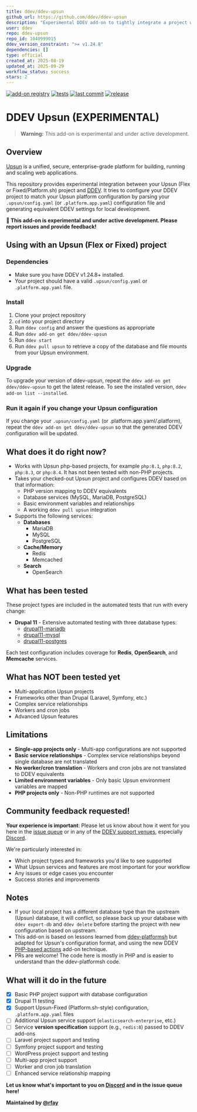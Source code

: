 ```yaml
---
title: ddev/ddev-upsun
github_url: https://github.com/ddev/ddev-upsun
description: "Experimental DDEV add-on to tightly integrate a project with an upstream Upsun site"
user: ddev
repo: ddev-upsun
repo_id: 1040999015
ddev_version_constraint: ">= v1.24.8"
dependencies: []
type: official
created_at: 2025-08-19
updated_at: 2025-09-29
workflow_status: success
stars: 2
---
```


[![add-on registry](https://img.shields.io/badge/DDEV-Add--on_Registry-blue)](https://addons.ddev.com)
[![tests](https://github.com/ddev/ddev-upsun/actions/workflows/tests.yml/badge.svg?branch=main)](https://github.com/ddev/ddev-upsun/actions/workflows/tests.yml?query=branch%3Amain)
[![last commit](https://img.shields.io/github/last-commit/ddev/ddev-upsun)](https://github.com/ddev/ddev-upsun/commits)
[![release](https://img.shields.io/github/v/release/ddev/ddev-upsun)](https://github.com/ddev/ddev-upsun/releases/latest)

# DDEV Upsun (EXPERIMENTAL)

> **Warning:** This add-on is experimental and under active development.
## Overview

[Upsun](https://upsun.com/) is a unified, secure, enterprise-grade platform for building, running and scaling web applications.

This repository provides experimental integration between your Upsun (Flex or Fixed/Platform.sh) project and [DDEV](https://ddev.com). It tries to  configure your DDEV project to match your Upsun platform configuration by parsing your `.upsun/config.yaml` (or `.platform.app.yaml`) configuration file and generating equivalent DDEV settings for local development.

**🚨 This add-on is experimental and under active development. Please report issues and provide feedback!**

## Using with an Upsun (Flex or Fixed) project

### Dependencies

* Make sure you have DDEV v1.24.8+ installed.
* Your project should have a valid `.upsun/config.yaml` or `.platform.app.yaml` file.

### Install
1. Clone your project repository
2. `cd` into your project directory
3. Run `ddev config` and answer the questions as appropriate
4. Run `ddev add-on get ddev/ddev-upsun`
5. Run `ddev start`
6. Run `ddev pull upsun` to retrieve a copy of the database and file mounts from your Upsun environment.

### Upgrade

To upgrade your version of ddev-upsun, repeat the `ddev add-on get ddev/ddev-upsun` to get the latest release. To see the installed version, `ddev add-on list --installed`.

### Run it again if you change your Upsun configuration

If you change your `.upsun/config.yaml` (or .platform.app.yaml/.platform), repeat the `ddev add-on get ddev/ddev-upsun` so that the generated DDEV configuration will be updated.

## What does it do right now?

* Works with Upsun php-based projects, for example `php:8.1`, `php:8.2`, `php:8.3`, or `php:8.4`. It has not been tested with non-PHP projects.
* Takes your checked-out Upsun project and configures DDEV based on that information:
    * PHP version mapping to DDEV equivalents
    * Database services (MySQL, MariaDB, PostgreSQL)
    * Basic environment variables and relationships
    * A working `ddev pull upsun` integration
* Supports the following services:
    * **Databases**
      * MariaDB
      * MySQL
      * PostgreSQL
    * **Cache/Memory**
      * Redis
      * Memcached
    * **Search**
      * OpenSearch

## What has been tested

These project types are included in the automated tests that run with every change:

* **Drupal 11** - Extensive automated testing with three database types:
  * [drupal11-mariadb](https://github.com/ddev/ddev-upsun/blob/main/tests/testdata/drupal11-mariadb/)
  * [drupal11-mysql](https://github.com/ddev/ddev-upsun/blob/main/tests/testdata/drupal11-mysql/)
  * [drupal11-postgres](https://github.com/ddev/ddev-upsun/blob/main/tests/testdata/drupal11-postgres/)

Each test configuration includes coverage for **Redis**, **OpenSearch**, and **Memcache** services.

## What has NOT been tested yet

* Multi-application Upsun projects
* Frameworks other than Drupal (Laravel, Symfony, etc.)
* Complex service relationships
* Workers and cron jobs
* Advanced Upsun features

## Limitations

* **Single-app projects only** - Multi-app configurations are not supported
* **Basic service relationships** - Complex service relationships beyond single database are not translated
* **No worker/cron translation** - Workers and cron jobs are not translated to DDEV equivalents
* **Limited environment variables** - Only basic Upsun environment variables are mapped
* **PHP projects only** - Non-PHP runtimes are not supported

## Community feedback requested!

**Your experience is important**: Please let us know about how it went for you here in the [issue queue](https://github.com/ddev/ddev-upsun/issues) or in any of the [DDEV support venues](https://ddev.readthedocs.io/en/stable/users/support/), especially [Discord](https://discord.gg/5wjP76mBJD).

We're particularly interested in:

* Which project types and frameworks you'd like to see supported
* What Upsun services and features are most important for your workflow
* Any issues or edge cases you encounter
* Success stories and improvements

## Notes

* If your local project has a different database type than the upstream (Upsun) database, it will conflict, so please back up your database with `ddev export-db` and `ddev delete` before starting the project with new configuration based on upstream.
* This add-on is based on lessons learned from [ddev-platformsh](https://github.com/ddev/ddev-platformsh) but adapted for Upsun's configuration format, and using the new DDEV [PHP-based actions](https://docs.ddev.com/en/stable/users/extend/creating-add-ons/#action-types-bash-vs-php) add-on technique. 
* PRs are welcome! The code here is mostly in PHP and is easier to understand than the ddev-platformsh code.

## What will it do in the future

- [x] Basic PHP project support with database configuration
- [x] Drupal 11 testing
- [x] Support Upsun-Fixed (Platform.sh-style) configuration, `.platform.app.yaml` files
- [ ] Additional Upsun service support (`elasticsearch-enterprise`, etc.)
- [ ] Service **version specification** support (e.g., `redis:8`) passed to DDEV add-ons
- [ ] Laravel project support and testing
- [ ] Symfony project support and testing
- [ ] WordPress project support and testing
- [ ] Multi-app project support
- [ ] Worker and cron job translation
- [ ] Enhanced service relationship mapping

**Let us know what's important to you on [Discord](https://ddev.com/s/discord) and in the issue queue here!**

**Maintained by [@rfay](https://github.com/rfay)**
